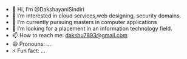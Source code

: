 - 👋 Hi, I’m @DakshayaniSindiri
- 👀 I’m interested in cloud services,web designing, security domains.              
- 🌱 I’m currently pursuing masters in computer applications
- 💞️ I’m looking for a placement in an information technology field.
- 📫 How to reach me: dakshu7893@gmail.com
- 😄 Pronouns: ...
- ⚡ Fun fact: ...

<!---
DakshayaniSindiri/DakshayaniSindiri is a ✨ special ✨ repository because its `README.md` (this file) appears on your GitHub profile.
You can click the Preview link to take a look at your changes.
--->
